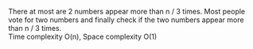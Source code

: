 There at most are 2 numbers appear more than n / 3 times. Most people vote for two numbers and finally check if the two numbers appear more than n / 3 times.    
Time complexity O(n), Space complexity O(1)